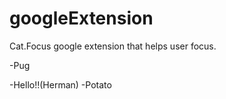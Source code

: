 # googleExtension

Cat.Focus google extension that helps user focus.

-Pug

-Hello!!(Herman)
-Potato
